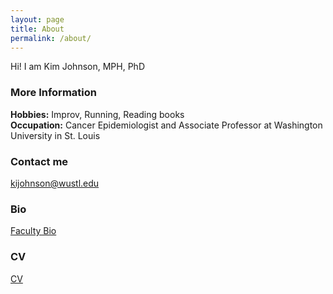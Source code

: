 ```yaml
---
layout: page
title: About
permalink: /about/
---
```


Hi! I am Kim Johnson, MPH, PhD

### More Information

**Hobbies:** Improv, Running, Reading books  
**Occupation:** Cancer Epidemiologist and Associate Professor at Washington University in St. Louis  

### Contact me

[kijohnson@wustl.edu](mailto:kijohnson@wustl.edu)

### Bio 
[Faculty Bio](https://brownschool.wustl.edu/Faculty-and-Research/Pages/Kimberly-Johnson.aspx)

### CV
[CV](https://cv.brown.wustl.edu/ExternalCV/kijohnson/KJohnsonCVPublic-1-1.pdf)

